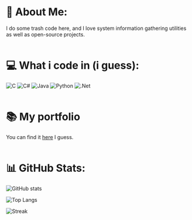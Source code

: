 # 💫 About Me:
I do some trash code here, and I love system information gathering utilities as well as open-source projects.<br/><br/>
# 💻 What i code in (i guess):
![C](https://img.shields.io/badge/c-%2300599C.svg?style=for-the-badge&logo=c&logoColor=white) ![C#](https://img.shields.io/badge/c%23-%23239120.svg?style=for-the-badge&logo=c-sharp&logoColor=white) ![Java](https://img.shields.io/badge/java-%23ED8B00.svg?style=for-the-badge&logo=java&logoColor=white) ![Python](https://img.shields.io/badge/python-3670A0?style=for-the-badge&logo=python&logoColor=ffdd54) ![.Net](https://img.shields.io/badge/.NET-5C2D91?style=for-the-badge&logo=.net&logoColor=white)<br/><br/>
# 📚 **My portfolio**
You can find it [here](https://bamboooz.github.io) I guess.<br/><br/>
# 📊 GitHub Stats:
![GitHub stats](https://github-readme-stats.vercel.app/api?username=Bamboooz&layout=compact&theme=radical)
 
![Top Langs](https://github-readme-stats.vercel.app/api/top-langs?username=bamboooz&show_icons=true&locale=en&layout=compact&theme=radical)
 
![Streak](https://github-readme-streak-stats.herokuapp.com/?user=bamboooz&theme=radical)
